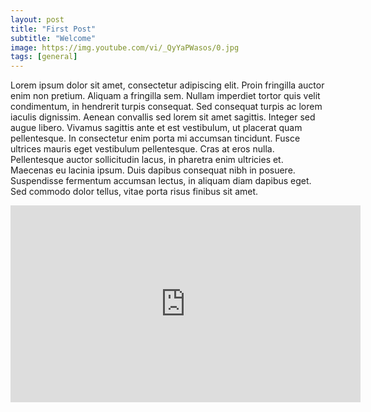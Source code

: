 ```yaml
---
layout: post
title: "First Post"
subtitle: "Welcome"
image: https://img.youtube.com/vi/_QyYaPWasos/0.jpg
tags: [general]
---
```


Lorem ipsum dolor sit amet, consectetur adipiscing elit. Proin fringilla auctor enim non pretium. Aliquam a fringilla sem. Nullam imperdiet tortor quis velit condimentum, in hendrerit turpis consequat. Sed consequat turpis ac lorem iaculis dignissim. Aenean convallis sed lorem sit amet sagittis. Integer sed augue libero. Vivamus sagittis ante et est vestibulum, ut placerat quam pellentesque. In consectetur enim porta mi accumsan tincidunt. Fusce ultrices mauris eget vestibulum pellentesque. Cras at eros nulla. Pellentesque auctor sollicitudin lacus, in pharetra enim ultricies et. Maecenas eu lacinia ipsum. Duis dapibus consequat nibh in posuere. Suspendisse fermentum accumsan lectus, in aliquam diam dapibus eget. Sed commodo dolor tellus, vitae porta risus finibus sit amet.

<iframe class="centered" width="560" height="315" src="https://www.youtube.com/embed/_QyYaPWasos" frameborder="0" allow="accelerometer; autoplay; encrypted-media; gyroscope; picture-in-picture" allowfullscreen></iframe>